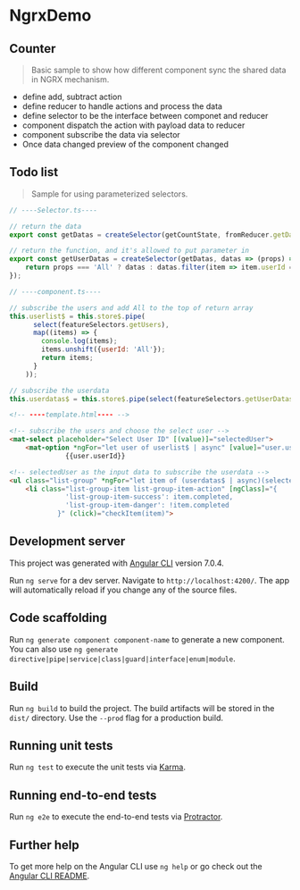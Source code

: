
# NgrxDemo
## Counter
> Basic sample to show how different component sync the shared data in NGRX mechanism.
* define add, subtract action
* define reducer to handle actions and process the data
* define selector to be the interface between componet and reducer
* component dispatch the action with payload data to reducer
* component subscribe the data via selector
* Once data changed preview of the component changed
 
## Todo list
> Sample for using parameterized selectors.

```javascript
// ----Selector.ts----

// return the data 
export const getDatas = createSelector(getCountState, fromReducer.getData);

// return the function, and it's allowed to put parameter in 
export const getUserDatas = createSelector(getDatas, datas => (props) => {
    return props === 'All' ? datas : datas.filter(item => item.userId === props);
});
```
```javascript
// ----component.ts----

// subscribe the users and add All to the top of return array
this.userlist$ = this.store$.pipe(
      select(featureSelectors.getUsers),
      map((items) => {
        console.log(items);
        items.unshift({userId: 'All'});
        return items;
      }
    ));

// subscribe the userdata 
this.userdatas$ = this.store$.pipe(select(featureSelectors.getUserDatas));
```
```html
<!-- ----template.html---- -->

<!-- subscribe the users and choose the select user -->
<mat-select placeholder="Select User ID" [(value)]="selectedUser">
    <mat-option *ngFor="let user of userlist$ | async" [value]="user.userId">
              {{user.userId}}

<!-- selectedUser as the input data to subscribe the userdata -->
<ul class="list-group" *ngFor="let item of (userdatas$ | async)(selectedUser)">
    <li class="list-group-item list-group-item-action" [ngClass]="{
              'list-group-item-success': item.completed,
              'list-group-item-danger': !item.completed
            }" (click)="checkItem(item)">
```

## Development server
This project was generated with [Angular CLI](https://github.com/angular/angular-cli) version 7.0.4.


Run `ng serve` for a dev server. Navigate to `http://localhost:4200/`. The app will automatically reload if you change any of the source files.

## Code scaffolding

Run `ng generate component component-name` to generate a new component. You can also use `ng generate directive|pipe|service|class|guard|interface|enum|module`.

## Build

Run `ng build` to build the project. The build artifacts will be stored in the `dist/` directory. Use the `--prod` flag for a production build.

## Running unit tests

Run `ng test` to execute the unit tests via [Karma](https://karma-runner.github.io).

## Running end-to-end tests

Run `ng e2e` to execute the end-to-end tests via [Protractor](http://www.protractortest.org/).

## Further help

To get more help on the Angular CLI use `ng help` or go check out the [Angular CLI README](https://github.com/angular/angular-cli/blob/master/README.md).
